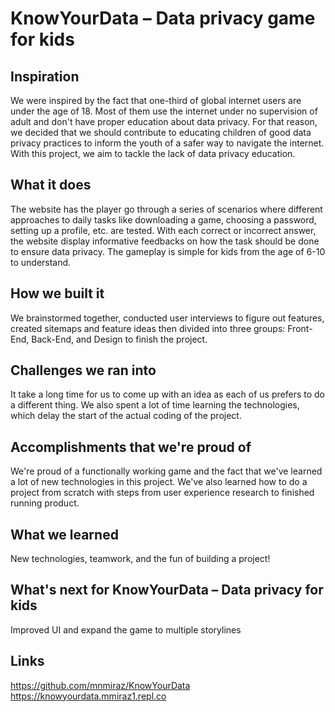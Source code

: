 # KnowYourData – Data privacy game for kids
## Inspiration
We were inspired by the fact that one-third of global internet users are under the age of 18. Most of them use the internet under no supervision of adult and don't have proper education about data privacy. For that reason, we decided that we should contribute to educating children of good data privacy practices to inform the youth of a safer way to navigate the internet. With this project, we aim to tackle the lack of data privacy education. 

## What it does
The website has the player go through a series of scenarios where different approaches to daily tasks like downloading a game, choosing a password, setting up a profile, etc. are tested. With each correct or incorrect answer, the website display informative feedbacks on how the task should be done to ensure data privacy. The gameplay is simple for kids from the age of 6-10 to understand. 

## How we built it
We brainstormed together, conducted user interviews to figure out features, created sitemaps and feature ideas then divided into three groups: Front-End, Back-End, and Design to finish the project. 

## Challenges we ran into
It take a long time for us to come up with an idea as each of us prefers to do a different thing. We also spent a lot of time learning the technologies, which delay the start of the actual coding of the project.

## Accomplishments that we're proud of
We're proud of a functionally working game and the fact that we've learned a lot of new technologies in this project. We've also learned how to do a project from scratch with steps from user experience research to finished running product.

## What we learned
New technologies, teamwork, and the fun of building a project!

## What's next for KnowYourData – Data privacy for kids
Improved UI and expand the game to multiple storylines 

## Links
https://github.com/mnmiraz/KnowYourData \
https://knowyourdata.mmiraz1.repl.co
